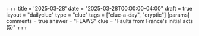 +++
title = '2025-03-28'
date = "2025-03-28T00:00:00-04:00"
draft = true
layout = "dailyclue"
type = "clue"
tags = ["clue-a-day", "cryptic"]
[params]
  comments = true
  answer = "FLAWS"
  clue = "Faults from France's initial acts (5)"
+++